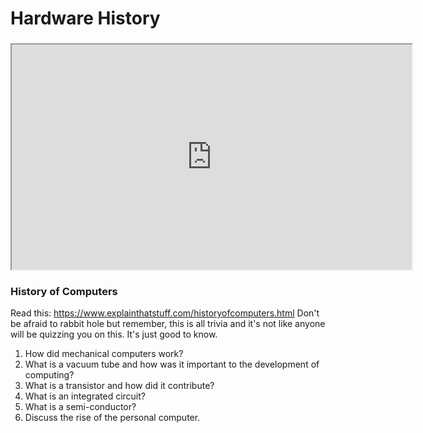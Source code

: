 # Hardware History

### <iframe allowfullscreen height="360" src="https://www.youtube.com/embed/nqUkhmdDcF0?wmode=opaque" width="640"></iframe> 

### History of Computers

Read this:
<a href="https://www.explainthatstuff.com/historyofcomputers.html"
rel="noopener"
target="_blank">https://www.explainthatstuff.com/historyofcomputers.html</a>
Don't be afraid to rabbit hole but remember, this is all trivia and it's
not like anyone will be quizzing you on this. It's just good to know.

1.  How did mechanical computers work?
2.  What is a vacuum tube and how was it important to the development of
    computing?
3.  What is a transistor and how did it contribute?
4.  What is an integrated circuit?
5.  What is a semi-conductor?
6.  Discuss the rise of the personal computer.
